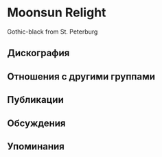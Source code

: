 # Moonsun Relight

Gothic-black from St. Peterburg

## Дискография


## Отношения с другими группами


## Публикации


## Обсуждения


## Упоминания

